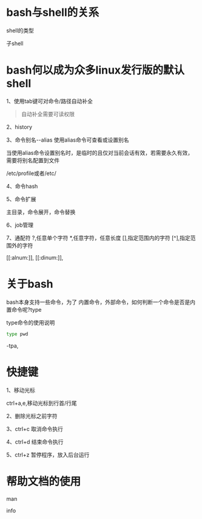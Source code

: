 # bash与shell的关系




shell的类型


子shell



# bash何以成为众多linux发行版的默认shell


1、使用tab键可对命令/路径自动补全

> 自动补全需要可读权限

2、history



3、命令别名--alias
使用alias命令可查看或设置别名

当使用alias命令设置别名时，是临时的且仅对当前会话有效，若需要永久有效，需要将别名配置到文件

/etc/profile或者/etc/




4、命令hash

5、命令扩展
  
  主目录，命令展开，命令替换

6、job管理


7、通配符
?,任意单个字符
*,任意字符，任意长度
[],指定范围内的字符
[^],指定范围外的字符

[[:alnum:]],
[[:dinum:]],



# 关于bash

bash本身支持一些命令，为了
内置命令，外部命令，如何判断一个命令是否是内置命令呢?type

type命令的使用说明



```bash
type pwd
```

-tpa,



# 快捷键

1、移动光标

ctrl+a,e,移动光标到行首/行尾


2、删除光标之前字符


3、ctrl+c
取消命令执行

4、ctrl+d
结束命令执行

5、ctrl+z
暂停程序，放入后台运行




# 帮助文档的使用
man

info


